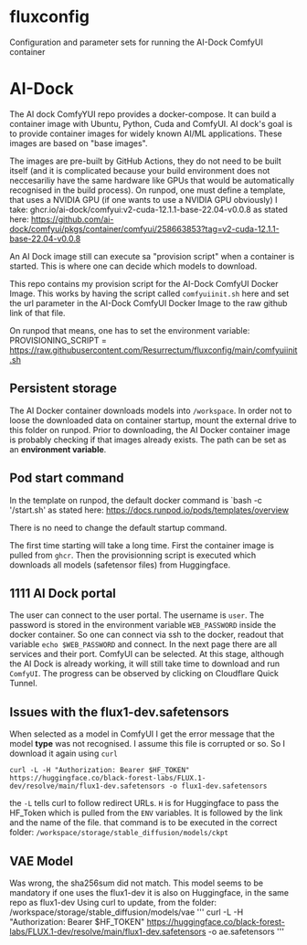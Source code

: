 # fluxconfig
Configuration and parameter sets for running the AI-Dock ComfyUI container

# AI-Dock
The AI dock ComfyYUI repo provides a docker-compose. It can build a container image with Ubuntu, Python, Cuda and ComfyUI. 
AI dock's goal is to provide container images for widely known AI/ML applications. These images are based on "base images". 

The images are pre-built by GitHub Actions, they do not need to be built itself (and it is complicated because your build environment does not neccesariliy have the same hardware like GPUs that would be automatically recognised in the build process).
On runpod, one must define a template, that uses a NVIDIA GPU (if one wants to use a NVIDIA GPU obviously)
I take:
ghcr.io/ai-dock/comfyui:v2-cuda-12.1.1-base-22.04-v0.0.8
as stated here: 
https://github.com/ai-dock/comfyui/pkgs/container/comfyui/258663853?tag=v2-cuda-12.1.1-base-22.04-v0.0.8

An AI Dock image still can execute sa "provision script" when a container is started. This is where one can decide which models to download. 

This repo contains my provision script for the AI-Dock ComfyUI Docker Image. This works by having the script called `comfyuiinit.sh` here and set the url parameter in the AI-Dock ComfyUI Docker Image to the raw github link of that file. 

On runpod that means, one has to set the environment variable:
PROVISIONING_SCRIPT = https://raw.githubusercontent.com/Resurrectum/fluxconfig/main/comfyuiinit.sh

## Persistent storage
The AI Docker container downloads models into `/workspace`. In order not to loose the downloaded data on container startup, mount the external drive to this folder on runpod. Prior to downloading, the AI Docker container image is probably checking if that images already exists. 
The path can be set as an **environment variable**. 

## Pod start command
In the template on runpod, the default docker command is 
`bash -c '/start.sh'
as stated here:
https://docs.runpod.io/pods/templates/overview

There is no need to change the default startup command. 

The first time starting will take a long time. First the container image is pulled from `ghcr`. Then the provisionning script is executed which downloads all models (safetensor files) from Huggingface. 

## 1111 AI Dock portal
The user can connect to the user portal. The username is `user`. The password is stored in the environment variable `WEB_PASSWORD` inside the docker container. So one can connect via ssh to the docker, readout that variable `echo $WEB_PASSWORD` and connect. 
In the next page there are all services and their port. ComfyUI can be selected. At this stage, although the AI Dock is already working, it will still take time to download and run `ComfyUI`. The progress can be observed by clicking on Cloudflare Quick Tunnel. 

## Issues with the flux1-dev.safetensors
When selected as a model in ComfyUI I get the error message that the model **type** was not recognised. 
I assume this file is corrupted or so. 
So I download it again using `curl`
```
curl -L -H "Authorization: Bearer $HF_TOKEN" https://huggingface.co/black-forest-labs/FLUX.1-dev/resolve/main/flux1-dev.safetensors -o flux1-dev.safetensors
```
the `-L` tells curl to follow redirect URLs. 
`H` is for Huggingface to pass the HF_Token which is pulled from the `ENV` variables. It is followed by the link and the name of the file. 
that command is to be executed in the correct folder:
`/workspace/storage/stable_diffusion/models/ckpt`

## VAE Model
Was wrong, the sha256sum did not match. This model seems to be mandatory if one uses the flux1-dev 
it is also on Huggingface, in the same repo as flux1-dev
Using curl to update, from the folder:
/workspace/storage/stable_diffusion/models/vae
'''
curl -L -H "Authorization: Bearer $HF_TOKEN" https://huggingface.co/black-forest-labs/FLUX.1-dev/resolve/main/flux1-dev.safetensors -o ae.safetensors
'''
